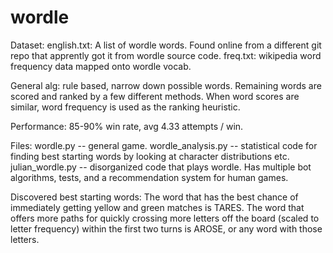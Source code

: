 # wordle

Dataset: english.txt: A list of wordle words. Found online from a different git repo that apprently got it from wordle source code. 
  freq.txt: wikipedia word frequency data mapped onto wordle vocab. 

General alg: rule based, narrow down possible words. Remaining words are scored and ranked by a few different methods. When word scores are similar, word frequency is used as the ranking heuristic.

Performance: 85-90% win rate, avg 4.33 attempts / win.

Files: 
  wordle.py -- general game. 
  wordle_analysis.py -- statistical code for finding best starting words by looking at character distributions etc.
  julian_wordle.py -- disorganized code that plays wordle. Has multiple bot algorithms, tests, and a recommendation system for human games. 
 
Discovered best starting words: The word that has the best chance of immediately getting yellow and green matches is TARES. The word that offers more paths for quickly crossing more letters off the board (scaled to letter frequency) within the first two turns is AROSE, or any word with those letters. 
